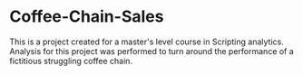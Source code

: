 # Coffee-Chain-Sales
This is a project created for a master's level course in Scripting analytics.  
Analysis for this project was performed to turn around the performance of a fictitious struggling coffee chain. 
